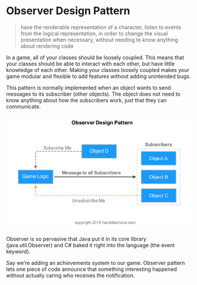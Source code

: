 # Observer Design Pattern

> have the renderable representation of a character, listen to events from the logical representation, in order to change the visual presentation when necessary, without needing to know anything about rendering code

In a game, all of your classes should be loosely coupled. This means that your classes should be able to interact with each other, but have little knowledge of each other. Making your classes loosely coupled makes your game modular and flexible to add features without adding unintended bugs.

This pattern is normally implemented when an object wants to send messages to its subscriber (other objects). The object does not need to know anything about how the subscribers work, just that they can communicate.

![](slike/observer.jpeg?row=true)

Observer is so pervasive that Java put it in its core library (java.util.Observer) and C# baked it right into the language (the event keyword).

Say we’re adding an achievements system to our game. Observer pattern lets one piece of code announce that something interesting happened without actually caring who receives the notification.
